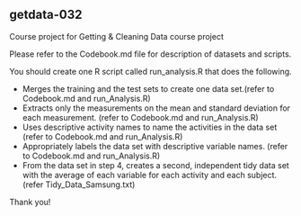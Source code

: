 ## getdata-032
Course project for Getting &amp; Cleaning Data course project

Please refer to the Codebook.md file for description of datasets and scripts.

You should create one R script called run_analysis.R that does the following.
 
 - Merges the training and the test sets to create one data set.(refer to Codebook.md and run_Analysis.R)
 - Extracts only the measurements on the mean and standard deviation for each measurement. (refer to Codebook.md and run_Analysis.R)
 - Uses descriptive activity names to name the activities in the data set (refer to Codebook.md and run_Analysis.R)
 - Appropriately labels the data set with descriptive variable names. (refer to Codebook.md and run_Analysis.R)
 - From the data set in step 4, creates a second, independent tidy data set with the average of each variable for each activity and each subject. (refer Tidy_Data_Samsung.txt)

Thank you!



